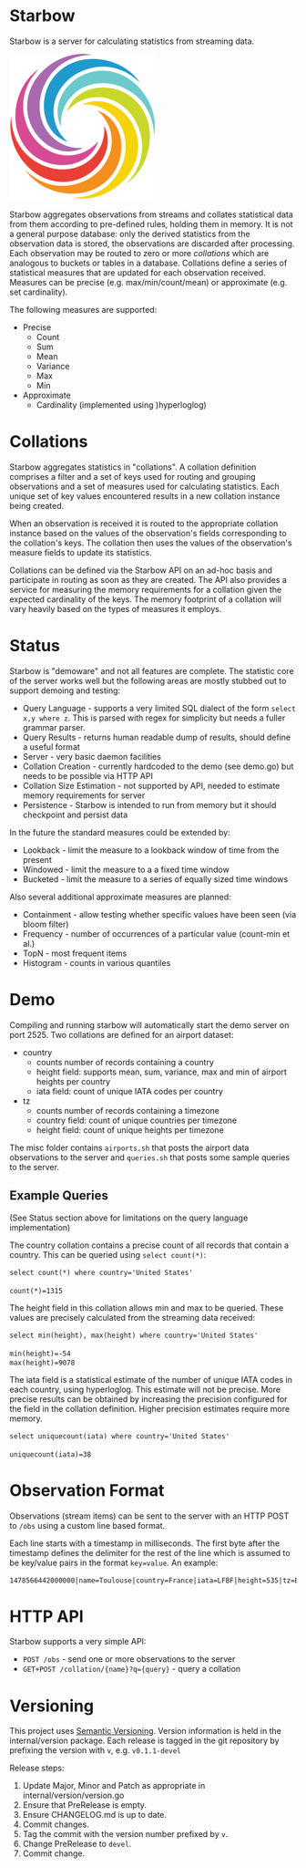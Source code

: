 # Starbow

Starbow is a server for calculating statistics from streaming data.

![starbow](https://github.com/iand/starbow/blob/master/doc/starbow.png)


Starbow aggregates observations from streams and collates statistical data from them according to pre-defined rules, holding them in memory. 
It is not a general purpose database: only the derived statistics from the observation data is stored, the observations are discarded after processing.
Each observation may be routed to zero or more *collations* which are analogous to buckets or tables in a database. 
Collations define a series of statistical measures that are updated for each observation received.
Measures can be precise (e.g. max/min/count/mean) or approximate (e.g. set cardinality). 

The following measures are supported:

* Precise
    - Count 
    - Sum
    - Mean
    - Variance
    - Max
    - Min
 * Approximate
    - Cardinality (implemented using )hyperloglog)

# Collations

Starbow aggregates statistics in "collations". A collation definition
comprises a filter and a set of keys used for routing and grouping
observations and a set of measures used for calculating statistics. Each
unique set of key values encountered results in a new collation instance being
created.

When an observation is received it is routed to the appropriate collation
instance based on the values of the observation's fields corresponding to the
collation's keys. The collation then uses the values of the observation's
measure fields to update its statistics.

Collations can be defined via the Starbow API on an ad-hoc basis and participate
in routing as soon as they are created. The API also provides a service for
measuring the memory requirements for a collation given the expected
cardinality of the keys. The memory footprint of a collation will vary heavily
based on the types of measures it employs.

# Status

Starbow is "demoware" and not all features are complete. 
The statistic core of the server works well but the following areas are mostly stubbed out to support demoing and testing:

 * Query Language - supports a very limited SQL dialect of the form `select x,y where z`. This is parsed with regex for simplicity but needs a fuller grammar parser.
 * Query Results - returns human readable dump of results, should define a useful format
 * Server - very basic daemon facilities
 * Collation Creation - currently hardcoded to the demo (see demo.go) but needs to be possible via HTTP API
 * Collation Size Estimation - not supported by API, needed to estimate memory requirements for server
 * Persistence - Starbow is intended to run from memory but it should checkpoint and persist data

In the future the standard measures could be extended by:

* Lookback - limit the measure to a lookback window of time from the present
* Windowed - limit the measure to a a fixed time window
* Bucketed - limit the measure to a series of equally sized time windows

Also several additional approximate measures are planned:

* Containment - allow testing whether specific values have been seen (via bloom filter) 
* Frequency - number of occurrences of a particular value (count-min et al.)
* TopN - most frequent items
* Histogram - counts in various quantiles

# Demo

Compiling and running starbow will automatically start the demo server on port 2525. Two collations are defined for an airport dataset:

 * country
     - counts number of records containing a country
     - height field: supports mean, sum, variance, max and min of airport heights per country
     - iata field: count of unique IATA codes per country
 * tz
     - counts number of records containing a timezone
     - country field: count of unique countries per timezone
     - height field: count of unique heights per timezone

The misc folder contains `airports.sh` that posts the airport data observations to the server and `queries.sh` that posts some sample queries to the server.

## Example Queries

(See Status section above for limitations on the query language implementation)

The country collation contains a precise count of all records that contain a country. This can be queried using `select count(*)`:

    select count(*) where country='United States'

    count(*)=1315

The height field in this collation allows min and max to be queried. These values are precisely calculated from the streaming data received:

    select min(height), max(height) where country='United States'

    min(height)=-54
    max(height)=9078

The iata field is a statistical estimate of the number of unique IATA codes in each country, using hyperloglog. 
This estimate will not be precise. More precise results can be obtained by increasing the precision configured for the field in the collation definition. 
Higher precision estimates require more memory.

    select uniquecount(iata) where country='United States'

    uniquecount(iata)=38


# Observation Format

Observations (stream items) can be sent to the server with an HTTP POST to `/obs` using a custom line based format.

Each line starts with a timestamp in milliseconds. The first byte after the timestamp defines the delimiter for the rest of the line which is assumed to be key/value pairs in the format `key=value`. 
An example:


    1478566442000000|name=Toulouse|country=France|iata=LFBF|height=535|tz=Europe/Paris


# HTTP API

Starbow supports a very simple API:

 * `POST /obs` - send one or more observations to the server
 * `GET+POST /collation/{name}?q={query}` - query a collation


# Versioning

This project uses [Semantic Versioning](https://semver.org). Version information is held in the internal/version package. Each release is tagged in the git repository by prefixing the version with `v`, e.g. `v0.1.1-devel`

Release steps:

 1. Update Major, Minor and Patch as appropriate in internal/version/version.go
 2. Ensure that PreRelease is empty.
 3. Ensure CHANGELOG.md is up to date.
 4. Commit changes.
 5. Tag the commit with the version number prefixed by `v`.
 6. Change PreRelease to `devel`.
 7. Commit change.


